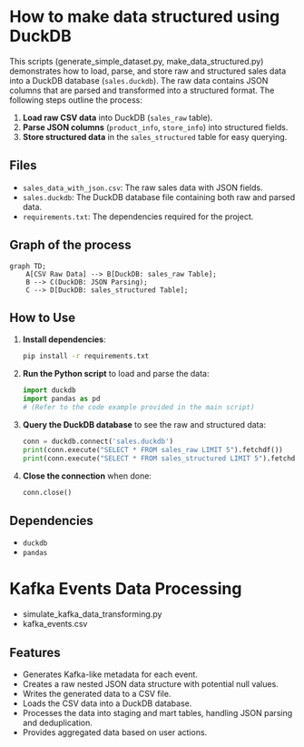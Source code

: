 
# How to make data structured using DuckDB

This scripts (generate_simple_dataset.py, make_data_structured.py) demonstrates how to load, parse, and store raw and structured sales data into a DuckDB database (`sales.duckdb`). The raw data contains JSON columns that are parsed and transformed into a structured format. The following steps outline the process:

1. **Load raw CSV data** into DuckDB (`sales_raw` table).
2. **Parse JSON columns** (`product_info`, `store_info`) into structured fields.
3. **Store structured data** in the `sales_structured` table for easy querying.

## Files

- `sales_data_with_json.csv`: The raw sales data with JSON fields.
- `sales.duckdb`: The DuckDB database file containing both raw and parsed data.
- `requirements.txt`: The dependencies required for the project.

## Graph of the process

```mermaid
graph TD;
    A[CSV Raw Data] --> B[DuckDB: sales_raw Table];
    B --> C(DuckDB: JSON Parsing);
    C --> D[DuckDB: sales_structured Table];
```

## How to Use

1. **Install dependencies**:
   ```bash
   pip install -r requirements.txt
   ```

2. **Run the Python script** to load and parse the data:
   ```python
   import duckdb
   import pandas as pd
   # (Refer to the code example provided in the main script)
   ```

3. **Query the DuckDB database** to see the raw and structured data:
   ```python
   conn = duckdb.connect('sales.duckdb')
   print(conn.execute("SELECT * FROM sales_raw LIMIT 5").fetchdf())
   print(conn.execute("SELECT * FROM sales_structured LIMIT 5").fetchdf())
   ```

4. **Close the connection** when done:
   ```python
   conn.close()
   ```

## Dependencies

- `duckdb`
- `pandas`


# Kafka Events Data Processing

- simulate_kafka_data_transforming.py
- kafka_events.csv

## Features

- Generates Kafka-like metadata for each event.
- Creates a raw nested JSON data structure with potential null values.
- Writes the generated data to a CSV file.
- Loads the CSV data into a DuckDB database.
- Processes the data into staging and mart tables, handling JSON parsing and deduplication.
- Provides aggregated data based on user actions.